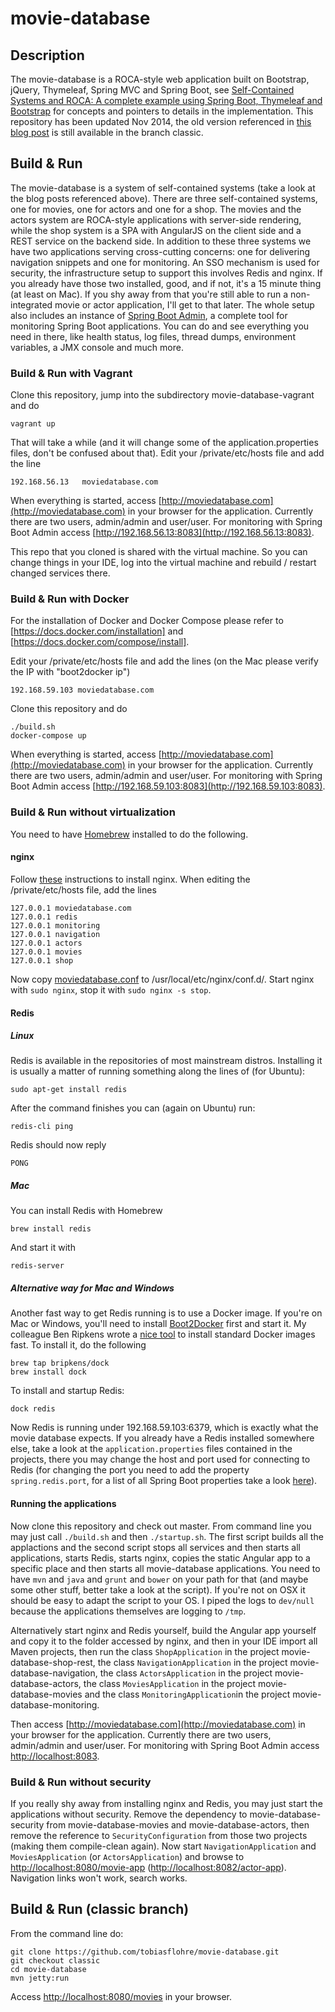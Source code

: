 movie-database
==============

## Description

The movie-database is a ROCA-style web application built on Bootstrap, jQuery, Thymeleaf, Spring MVC and Spring Boot, see [Self-Contained Systems and ROCA: A complete example using Spring Boot, Thymeleaf and Bootstrap](https://blog.codecentric.de/en/2015/01/self-contained-systems-roca-complete-example-using-spring-boot-thymeleaf-bootstrap/) for concepts and pointers to details in the implementation. 
This repository has been updated Nov 2014, the old version referenced in [this blog post](http://blog.codecentric.de/en/2013/01/a-real-roca-using-bootstrap-jquery-thymeleaf-spring-hateoas-and-spring-mvc/) is still available in the branch classic.

## Build & Run
The movie-database is a system of self-contained systems (take a look at the blog posts referenced above). There are three self-contained systems, one for movies, one for actors and one for a shop. The movies and the actors system are ROCA-style applications with server-side rendering, while the shop system is a SPA with AngularJS on the client side and a REST service on the backend side. In addition to these three systems we have two applications serving cross-cutting concerns: one for delivering navigation snippets and one for monitoring.
An SSO mechanism is used for security, the infrastructure setup to support this involves Redis and nginx. If you already have those two installed, good, and if not, it's a 15 minute thing (at least on Mac). If you shy away from that you're still able to run a non-integrated movie or actor application, I'll get to that later. The whole setup also includes an instance of [Spring Boot Admin](https://github.com/codecentric/spring-boot-admin), a complete tool for monitoring Spring Boot applications. You can do and see everything you need in there, like health status, log files, thread dumps, environment variables, a JMX console and much more.

### Build & Run with Vagrant
Clone this repository, jump into the subdirectory movie-database-vagrant and do

    vagrant up
    
That will take a while (and it will change some of the application.properties files, don't be confused about that). Edit your /private/etc/hosts file and add the line

    192.168.56.13	moviedatabase.com

When everything is started, access [http://moviedatabase.com](http://moviedatabase.com) in your browser for the application. Currently there are two users, admin/admin and user/user. For monitoring with Spring Boot Admin access [http://192.168.56.13:8083](http://192.168.56.13:8083).

This repo that you cloned is shared with the virtual machine. So you can change things in your IDE, log into the virtual machine and rebuild / restart changed services there.

### Build & Run with Docker

For the installation of Docker and Docker Compose please refer to [https://docs.docker.com/installation] and [https://docs.docker.com/compose/install].

Edit your /private/etc/hosts file and add the lines (on the Mac please verify the IP with "boot2docker ip")

    192.168.59.103 moviedatabase.com

Clone this repository and do

    ./build.sh
    docker-compose up

When everything is started, access [http://moviedatabase.com](http://moviedatabase.com) in your browser for the application. Currently there are two users, admin/admin and user/user. For monitoring with Spring Boot Admin access [http://192.168.59.103:8083](http://192.168.59.103:8083).

### Build & Run without virtualization

You need to have [Homebrew](http://brew.sh/) installed to do the following.

#### nginx
Follow [these](https://gist.github.com/netpoetica/5879685) instructions to install nginx. When editing the /private/etc/hosts file, add the lines

    127.0.0.1 moviedatabase.com
    127.0.0.1 redis
    127.0.0.1 monitoring
    127.0.0.1 navigation
    127.0.0.1 actors
    127.0.0.1 movies
    127.0.0.1 shop

Now copy [moviedatabase.conf](https://github.com/tobiasflohre/movie-database/blob/master/moviedatabase.conf) to /usr/local/etc/nginx/conf.d/. Start nginx with `sudo nginx`, stop it with `sudo nginx -s stop`.

#### Redis

##### Linux 

Redis is available in the repositories of most mainstream distros. Installing it is usually a matter of running something along the lines of (for Ubuntu):

    sudo apt-get install redis
    
After the command finishes you can (again on Ubuntu) run:

    redis-cli ping
    
Redis should now reply 
    
    PONG
    
##### Mac 

You can install Redis with Homebrew

    brew install redis

And start it with

    redis-server

##### Alternative way for Mac and Windows

Another fast way to get Redis running is to use a Docker image. If you're on Mac or Windows, you'll need to install [Boot2Docker](http://boot2docker.io/) first and start it. My colleague Ben Ripkens wrote a [nice tool](https://github.com/bripkens/dock) to install standard Docker images fast. To install it, do the following

    brew tap bripkens/dock
    brew install dock

To install and startup Redis:

    dock redis

Now Redis is running under 192.168.59.103:6379, which is exactly what the movie database expects. If you already have a Redis installed somewhere else, take a look at the `application.properties` files contained in the projects, there you may change the host and port used for connecting to Redis (for changing the port you need to add the property `spring.redis.port`, for a list of all Spring Boot properties take a look [here](http://docs.spring.io/spring-boot/docs/current/reference/htmlsingle/#common-application-properties)).

#### Running the applications

Now clone this repository and check out master. From command line you may just call `./build.sh` and then `./startup.sh`. The first script builds all the applactions and the second script stops all services and then starts all applications, starts Redis, starts nginx, copies the static Angular app to a specific place and then starts all movie-database applications. You need to have `mvn` and `java` and `grunt` and `bower` on your path for that (and maybe some other stuff, better take a look at the script). If you're not on OSX it should be easy to adapt the script to your OS. I piped the logs to `dev/null` because the applications themselves are logging to `/tmp`.

Alternatively start nginx and Redis yourself, build the Angular app yourself and copy it to the folder accessed by nginx, and then in your IDE import all Maven projects, then run the class `ShopApplication` in the project movie-database-shop-rest, the class `NavigationApplication` in the project movie-database-navigation, the class `ActorsApplication` in the project movie-database-actors, the class `MoviesApplication` in the project movie-database-movies and the class `MonitoringApplication`in the project movie-database-monitoring. 

Then access [http://moviedatabase.com](http://moviedatabase.com) in your browser for the application. Currently there are two users, admin/admin and user/user. For monitoring with Spring Boot Admin access [http://localhost:8083](http://localhost:8083).

### Build & Run without security

If you really shy away from installing nginx and Redis, you may just start the applications without security. Remove the dependency to movie-database-security from movie-database-movies and movie-database-actors, then remove the reference to `SecurityConfiguration` from those two projects (making them compile-clean again). Now start `NavigationApplication` and `MoviesApplication` (or `ActorsApplication`) and browse to [http://localhost:8080/movie-app](http://localhost:8080/movie-app) ([http://localhost:8082/actor-app](http://localhost:8082/actor-app)). Navigation links won't work, search works. 

## Build & Run (classic branch)

From the command line do:

    git clone https://github.com/tobiasflohre/movie-database.git
    git checkout classic
    cd movie-database
    mvn jetty:run

Access [http://localhost:8080/movies](http://localhost:8080/movies) in your browser.

